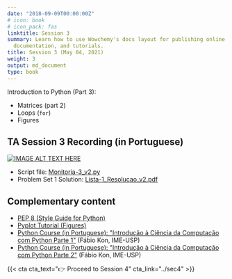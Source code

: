 ```yaml
---
date: "2018-09-09T00:00:00Z"
# icon: book
# icon_pack: fas
linktitle: Session 3
summary: Learn how to use Wowchemy's docs layout for publishing online courses, software
  documentation, and tutorials.
title: Session 3 (May 04, 2021)
weight: 3
output: md_document
type: book
---
```





Introduction to Python (Part 3):

- Matrices (part 2)
- Loops (`for`)
- Figures

## TA Session 3 Recording (in Portuguese)

[![IMAGE ALT TEXT HERE](https://img.youtube.com/vi/t4zG4EEcyMU/maxresdefault.jpg)](https://www.youtube.com/watch?v=t4zG4EEcyMU)

- Script file: [Monitoria-3_v2.py](../Monitoria-3_v2.py)
- Problem Set 1 Solution: [Lista-1_Resolucao_v2.pdf](../Lista-1_Resolucao_v2.pdf)


## Complementary content
- [PEP 8 (Style Guide for Python)](https://www.python.org/dev/peps/pep-0008/)
- [Pyplot Tutorial (Figures)](https://matplotlib.org/2.0.2/users/pyplot_tutorial.html)
- [Python Course (in Portuguese): "Introdução à Ciência da Computação com Python Parte 1"](https://www.coursera.org/learn/ciencia-computacao-python-conceitos) (Fábio Kon, IME-USP)
- [Python Course (in Portuguese): "Introdução à Ciência da Computação com Python Parte 2"](https://www.coursera.org/learn/ciencia-computacao-python-conceitos-2) (Fábio Kon, IME-USP)

{{< cta cta_text="👉 Proceed to Session 4" cta_link="../sec4" >}}
